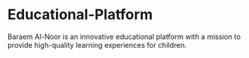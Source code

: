 # Educational-Platform
Baraem Al-Noor is an innovative educational platform with a mission to provide high-quality learning experiences for children.
